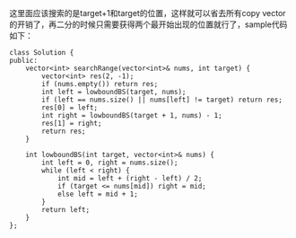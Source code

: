 这里面应该搜索的是target+1和target的位置，这样就可以省去所有copy vector的开销了，再二分的时候只需要获得两个最开始出现的位置就行了，sample代码如下：
    
    class Solution {
    public:
        vector<int> searchRange(vector<int>& nums, int target) {
            vector<int> res(2, -1);
            if (nums.empty()) return res;
            int left = lowboundBS(target, nums);
            if (left == nums.size() || nums[left] != target) return res;
            res[0] = left;
            int right = lowboundBS(target + 1, nums) - 1;
            res[1] = right;
            return res;
        }
        
        int lowboundBS(int target, vector<int>& nums) {
            int left = 0, right = nums.size();
            while (left < right) {
                int mid = left + (right - left) / 2;
                if (target <= nums[mid]) right = mid;
                else left = mid + 1;
            }
            return left;
        }
    };